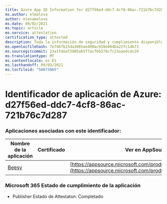 ```yaml
---
title: Azure App ID Information for d27f56ed-ddc7-4cf8-86ac-721b76c7d287
ms.author: elmalova
author: elenamalova
ms.date: 09/02/2021
ms.topic: article
ms.service: attestation
certification_type: attested
description: Toda la información de seguridad y cumplimiento disponible para d27f56ed-ddc7-4cf8-86ac-721b76c7d287.
ms.openlocfilehash: 7e7d6fb15da3865ae490ac910e00dba22fc14671
ms.sourcegitcommit: 23a1fdeaf3905ab5f7acfbb378c7c23aaedcdc29
ms.translationtype: MT
ms.contentlocale: es-ES
ms.lasthandoff: 09/03/2021
ms.locfileid: "58873065"
---
```

# <a name="azure-app-id-d27f56ed-ddc7-4cf8-86ac-721b76c7d287"></a>Identificador de aplicación de Azure: d27f56ed-ddc7-4cf8-86ac-721b76c7d287


### <a name="apps-associated-with-this-id"></a>Aplicaciones asociadas con este identificador:
| **Nombre de la aplicación** | **Certificado** | **Ver en AppSource** |
|--------------|---------------|-----------------------|
| [Beesy](https://docs.microsoft.com/microsoft-365-app-certification/forward/WA200001248) |  | [https://appsource.microsoft.com/product/office/WA200001248](https://appsource.microsoft.com/product/office/WA200001248) |

### <a name="microsoft-365-app-compliance-status"></a>Microsoft 365 Estado de cumplimiento de la aplicación
- Publisher Estado de Attestaton: Completado
